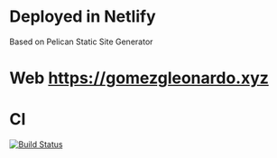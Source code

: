 # Deployed in Netlify

Based on Pelican Static Site Generator

# Web **https://gomezgleonardo.xyz**

# CI

[![Build Status](https://www.travis-ci.com/gomezgleonardob/gomezgleonardob.dev.svg?branch=master)](https://www.travis-ci.com/gomezgleonardob/gomezgleonardob.dev)
